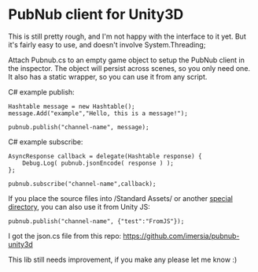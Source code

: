 PubNub client for Unity3D
=================

This is still pretty rough, and I'm not happy with the interface to it yet.
But it's fairly easy to use, and doesn't involve System.Threading;

Attach Pubnub.cs to an empty game object to setup the PubNub client in the inspector.
The object will persist across scenes, so you only need one.
It also has a static wrapper, so you can use it from any script.

C# example publish:

	Hashtable message = new Hashtable();
	message.Add("example","Hello, this is a message!");

	pubnub.publish("channel-name", message);


C# example subscribe:
	
	AsyncResponse callback = delegate(Hashtable response) {
		Debug.Log( pubnub.jsonEncode( response ) );
	};

	pubnub.subscribe("channel-name",callback);


If you place the source files into /Standard Assets/ or another [special directory](http://docs.unity3d.com/Documentation/ScriptReference/index.Script_compilation_28Advanced29.html), you can also use it from Unity JS:

	pubnub.publish("channel-name", {"test":"FromJS"});


I got the json.cs file from this repo: https://github.com/imersia/pubnub-unity3d

This lib still needs improvement, if you make any please let me know :)